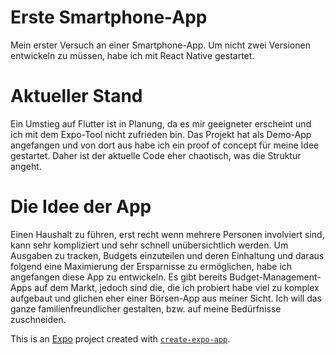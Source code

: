 # Erste Smartphone-App
Mein erster Versuch an einer Smartphone-App. Um nicht zwei Versionen entwickeln zu müssen, habe ich mit React Native gestartet.

# Aktueller Stand
Ein Umstieg auf Flutter ist in Planung, da es mir geeigneter erscheint und ich mit dem Expo-Tool nicht zufrieden bin.
Das Projekt hat als Demo-App angefangen und von dort aus habe ich ein proof of concept für meine Idee gestartet.
Daher ist der aktuelle Code eher chaotisch, was die Struktur angeht.

# Die Idee der App
Einen Haushalt zu führen, erst recht wenn mehrere Personen involviert sind, kann sehr kompliziert und sehr schnell unübersichtlich werden.
Um Ausgaben zu tracken, Budgets einzuteilen und deren Einhaltung und daraus folgend eine Maximierung der Ersparnisse zu ermöglichen, habe ich angefangen diese App zu entwickeln.
Es gibt bereits Budget-Management-Apps auf dem Markt, jedoch sind die, die ich probiert habe viel zu komplex aufgebaut und glichen eher einer Börsen-App aus meiner Sicht.
Ich will das ganze familienfreundlicher gestalten, bzw. auf meine Bedürfnisse zuschneiden.



This is an [Expo](https://expo.dev) project created with [`create-expo-app`](https://www.npmjs.com/package/create-expo-app).
